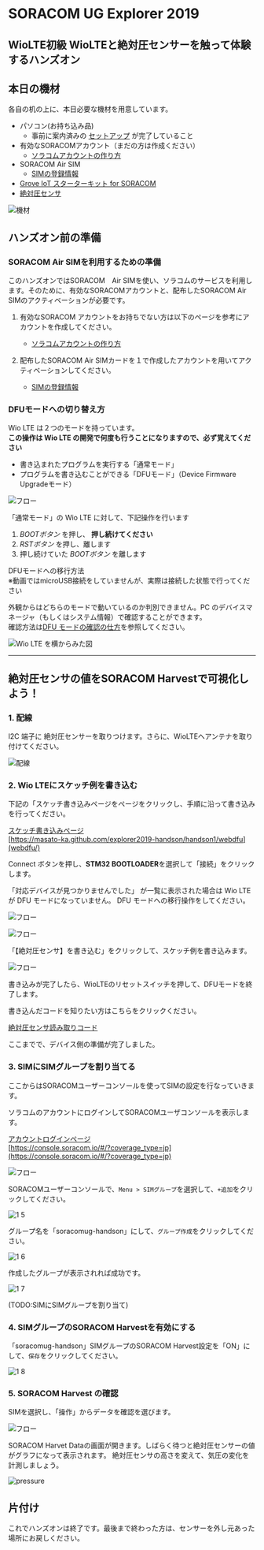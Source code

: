 # SORACOM UG Explorer 2019

## WioLTE初級 WioLTEと絶対圧センサーを触って体験するハンズオン

## 本日の機材
各自の机の上に、本日必要な機材を用意しています。
* パソコン(お持ち込み品)
    * 事前に案内済みの [セットアップ](setup) が完了していること
* 有効なSORACOMアカウント（まだの方は作成ください）
    * [ソラコムアカウントの作り方](https://dev.soracom.io/jp/start/console/#account)
* SORACOM Air SIM 
    * [SIMの登録情報](https://dev.soracom.io/jp/start/console/#registsim)
* [Grove IoT スターターキット for SORACOM](https://soracom.jp/products/#grovestarter_kit)
* [絶対圧センサ](https://www.switch-science.com/catalog/5329/)

![機材](https://docs.google.com/drawings/d/e/2PACX-1vQDtAOALHo8MhG_Hr1LUfVJvOfrVJjOslUvKhTvGKmcQ1KH849J-RsXl3VXsuTCytJJceyVkG3Rjlbl/pub?w=757&h=540)


## ハンズオン前の準備

### SORACOM Air SIMを利用するための準備

このハンズオンではSORACOM　Air SIMを使い、ソラコムのサービスを利用します。そのために、有効なSORACOMアカウントと、配布したSORACOM Air SIMのアクティベーションが必要です。

1. 有効なSORACOM アカウントをお持ちでない方は以下のページを参考にアカウントを作成してください。
    * [ソラコムアカウントの作り方](https://dev.soracom.io/jp/start/console/#account)

2. 配布したSORACOM Air SIMカードを１で作成したアカウントを用いてアクティベーションしてください。
    * [SIMの登録情報](https://dev.soracom.io/jp/start/console/#registsim)

### DFUモードへの切り替え方

Wio LTE は２つのモードを持っています。  
**この操作は Wio LTE の開発で何度も行うことになりますので、必ず覚えてください**

* 書き込まれたプログラムを実行する「通常モード」
* プログラムを書き込むことができる「DFUモード」（Device Firmware Upgradeモード）

![フロー](https://docs.google.com/drawings/d/e/2PACX-1vQAcnymqWTTneRwnc9EFz21YvrmfCsIuV33yfqf1ODC_LKQR-6762CJDMclRIWC8BfUeDDLpC6KKs-2/pub?w=581&h=253)

「通常モード」の Wio LTE に対して、下記操作を行います

1. *BOOTボタン* を押し、 **押し続けてください**
2. *RSTボタン* を押し、離します
3. 押し続けていた *BOOTボタン* を離します

DFUモードへの移行方法  
※動画ではmicroUSB接続をしていませんが、実際は接続した状態で行ってください

外観からはどちらのモードで動いているのか判別できません。PC のデバイスマネージャ（もしくはシステム情報）で確認することができます。  
確認方法は[DFU モードの確認の仕方](setup#dfu2)を参照してください。

![Wio LTE を横からみた図](https://docs.google.com/drawings/d/e/2PACX-1vRnhRiZC7-jRCqLaxJO6E7Bmq0_8BxornXgP1y6UHdYXhr6iBm_RNoV148oSzJKeHBYXRjYai9msQoz/pub?w=480&h=249)

 
 ***


## 絶対圧センサの値をSORACOM Harvestで可視化しよう！

### 1. 配線
I2C 端子に 絶対圧センサーを取りつけます。さらに、WioLTEへアンテナを取り付けてください。

![配線](media/1-4.png)

### 2. Wio LTEにスケッチ例を書き込む

下記の「スケッチ書き込みページをページをクリックし、手順に沿って書き込みを行ってください。

[スケッチ書き込みページ](webdfu/)   
[https://masato-ka.github.com/explorer2019-handson/handson1/webdfu](webdfu/)

Connect ボタンを押し、**STM32 BOOTLOADER**を選択して「接続」をクリックします。

「対応デバイスが見つかりませんでした」 が一覧に表示された場合は Wio LTE が DFU モードになっていません。 DFU モードへの移行操作をしてください。

![フロー](media/connect-device-01.png)

![フロー](media/connect-device-02.png)

「【絶対圧センサ】を書き込む」をクリックして、スケッチ例を書き込みます。

![フロー](media/write-program-01.png)

書き込みが完了したら、WioLTEのリセットスイッチを押して、DFUモードを終了します。

書き込んだコードを知りたい方はこちらをクリックください。

[絶対圧センサ読み取りコード](/sketch/baro-harvest/baro-harvest.ino)

ここまでで、デバイス側の準備が完了しました。

### 3. SIMにSIMグループを割り当てる

ここからはSORACOMユーザーコンソールを使ってSIMの設定を行なっていきます。

ソラコムのアカウントにログインしてSORACOMユーザコンソールを表示します。

[アカウントログインページ](https://console.soracom.io/#/?coverage_type=jp)  
[https://console.soracom.io/#/?coverage_type=jp](https://console.soracom.io/#/?coverage_type=jp)

![フロー](https://docs.google.com/drawings/d/e/2PACX-1vTy5KORqQjieOg-ijF5CLyfhALMq-CmE8G9822NahydZSw5zIYqcz4efiru6R5n1RjAEaotdmfNmXsN/pub?w=444&h=250)


SORACOMユーザーコンソールで、`Menu > SIMグループ`を選択して、`+追加`をクリックしてください。

![1 5](media/1-5.png)


グループ名を「soracomug-handson」にして、`グループ作成`をクリックしてください。

![1 6](media/1-6.png)

作成したグループが表示されれば成功です。

![1 7](media/1-7.png)

(TODO:SIMにSIMグループを割り当て)

### 4. SIMグループのSORACOM Harvestを有効にする

「soracomug-handson」SIMグループのSORACOM Harvest設定を「ON」にして、`保存`をクリックしてください。

![1 8](media/1-8.png)


### 5. SORACOM Harvest の確認

SIMを選択し、「操作」からデータを確認を選びます。

![フロー](https://docs.google.com/drawings/d/e/2PACX-1vTyI9zm46Q4RYmDi6wYD0_Q0sFUfmJu-XH_KYR_eDmR7u0ydc1nqIj0jhV_bf1fB5NNn2N_OUEcYHY-/pub?w=455&h=522)

SORACOM Harvet Dataの画面が開きます。しばらく待つと絶対圧センサーの値がグラフになって表示されます。
絶対圧センサの高さを変えて、気圧の変化を計測しましょう。

![pressure](media/1-10.png)

## 片付け
これでハンズオンは終了です。最後まで終わった方は、センサーを外し元あった場所にお戻しください。